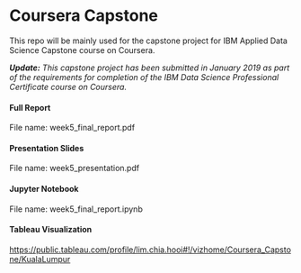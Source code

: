 # Coursera Capstone
This repo will be mainly used for the capstone project for IBM Applied Data Science Capstone course on Coursera. 

_**Update:** This capstone project has been submitted in January 2019 as part of the requirements for completion of the IBM Data Science Professional Certificate course on Coursera._

#### Full Report
File name: week5_final_report.pdf

#### Presentation Slides
File name: week5_presentation.pdf

#### Jupyter Notebook
File name: week5_final_report.ipynb

#### Tableau Visualization
https://public.tableau.com/profile/lim.chia.hooi#!/vizhome/Coursera_Capstone/KualaLumpur
